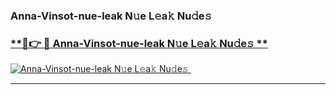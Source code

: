 ### Anna-Vinsot-nue-leak N𝚞e L𝚎a𝚔 Nu𝚍e𝚜   

### [ **🔗👉 🔴 Anna-Vinsot-nue-leak N𝚞e L𝚎a𝚔 Nu𝚍e𝚜 **](https://taap.it/xNRuk4)  

[![Anna-Vinsot-nue-leak N𝚞e L𝚎a𝚔 Nu𝚍e𝚜 ](https://i.imgur.com/0qMVB7G.gif)](https://taap.it/xNRuk4)  

___  
